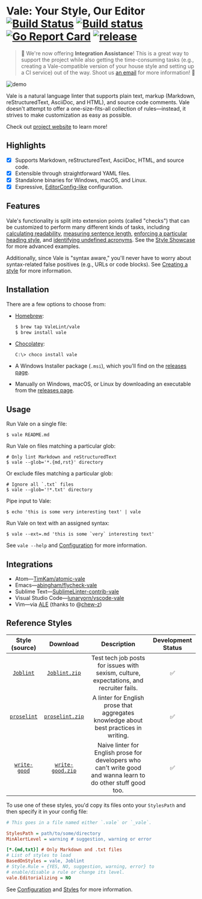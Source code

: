 # Vale: Your Style, Our Editor [![Build Status](https://travis-ci.org/errata-ai/vale.svg?branch=master)](https://travis-ci.org/errata-ai/vale) [![Build status](https://ci.appveyor.com/api/projects/status/snk0oo6ih1nwuf6r/branch/master?svg=true)](https://ci.appveyor.com/project/jdkato/vale/branch/master) [![Go Report Card](https://goreportcard.com/badge/github.com/ValeLint/vale)](https://goreportcard.com/report/github.com/ValeLint/vale) [![release](https://img.shields.io/github/release/valelint/vale.svg)](https://github.com/ValeLint/vale/releases/latest)

> :star2: We're now offering **Integration Assistance**! This is a great way to support the project while also getting the time-consuming tasks (e.g., creating a Vale-compatible version of your house style and setting up a CI service) out of the way. Shoot us <a href="mailto:joseph@jdkato.io" target="_top">an email</a> for more information! :star2:

![demo](https://cloud.githubusercontent.com/assets/8785025/22951386/df064226-f2bd-11e6-84e3-4cedfc098528.png)

Vale is a natural language linter that supports plain text, markup (Markdown, reStructuredText, AsciiDoc, and HTML), and source code comments. Vale doesn't attempt to offer a one-size-fits-all collection of rules&mdash;instead, it strives to make customization as easy as possible.

Check out [project website](https://valelint.github.io/docs/) to learn more!

## Highlights

- [X] Supports Markdown, reStructuredText, AsciiDoc, HTML, and source code.
- [X] Extensible through straightforward YAML files.
- [X] Standalone binaries for Windows, macOS, and Linux.
- [X] Expressive, [EditorConfig-like](http://editorconfig.org/) configuration.

## Features

Vale's functionality is split into extension points (called "checks") that can be customized to perform many different kinds of tasks, including [calculating readability](https://github.com/ValeLint/vale/blob/master/styles/demo/Reading.yml), [measuring sentence length](https://github.com/ValeLint/vale/blob/master/styles/jQuery/SentenceLength.yml), [enforcing a particular heading style](https://github.com/ValeLint/vale/blob/master/styles/18F/Titles.yml), and [identifying undefined acronyms](https://github.com/ValeLint/vale/blob/master/styles/TheEconomist/UnexpandedAcronyms.yml). See the [Style Showcase](https://valelint.github.io/docs/showcase/) for more advanced examples.

Additionally, since Vale is "syntax aware," you'll never have to worry about syntax-related false positives (e.g., URLs or code blocks). See [Creating a style](https://valelint.github.io/docs/styles/#creating-a-style) for more information.

## Installation

There are a few options to choose from:

- [Homebrew](http://brew.sh):

    ```bash
    $ brew tap ValeLint/vale
    $ brew install vale
    ```
- [Chocolatey](https://chocolatey.org/packages/vale/):

     ```shell
     C:\> choco install vale
     ```

- A Windows Installer package (`.msi`), which you'll find on the [releases page](https://github.com/valelint/vale/releases).
- Manually on Windows, macOS, or Linux by downloading an executable from the [releases page](https://github.com/valelint/vale/releases).

## Usage

Run Vale on a single file:

```shell
$ vale README.md
```

Run Vale on files matching a particular glob:

```shell
# Only lint Markdown and reStructuredText
$ vale --glob='*.{md,rst}' directory
```

Or exclude files matching a particular glob:

```shell
# Ignore all `.txt` files
$ vale --glob='!*.txt' directory
```

Pipe input to Vale:

```shell
$ echo 'this is some very interesting text' | vale
```

Run Vale on text with an assigned syntax:

```shell
$ vale --ext=.md 'this is some `very` interesting text'
```

See `vale --help` and [Configuration](https://valelint.github.io/docs/config/) for more information.

## Integrations

- Atom&mdash;[TimKam/atomic-vale](https://github.com/TimKam/atomic-vale)
- Emacs&mdash;[abingham/flycheck-vale](https://github.com/abingham/flycheck-vale)
- Sublime Text&mdash;[SublimeLinter-contrib-vale](https://packagecontrol.io/packages/SublimeLinter-contrib-vale)
- Visual Studio Code&mdash;[lunaryorn/vscode-vale](https://marketplace.visualstudio.com/items?itemName=lunaryorn.vale)
- Vim&mdash;via [ALE](https://github.com/w0rp/ale) (thanks to @[chew-z](https://github.com/chew-z))

## Reference Styles

|           Style (source)           |               Download                |                                                      Description                                                      | Development Status |
|:----------------------------------:|:-------------------------------------:|:---------------------------------------------------------------------------------------------------------------------:|:------------------:|
|      [`Joblint`][Joblint-src]      |      [`Joblint.zip`][Joblint-dl]      |                Test tech job posts for issues with sexism, culture, expectations, and recruiter fails.                | :white_check_mark: |
|    [`proselint`][proselint-src]    |    [`proselint.zip`][proselint-dl]    |                 A linter for English prose that aggregates knowledge about best practices in writing.                 | :white_check_mark: |
|   [`write-good`][write-good-src]   |   [`write-good.zip`][write-good-dl]   |    Naive linter for English prose for developers who can't write good and wanna learn to do other stuff good too.     | :white_check_mark: |

To use one of these styles, you'd copy its files onto your `StylesPath` and then specify it in your config file:

```ini
# This goes in a file named either `.vale` or `_vale`.

StylesPath = path/to/some/directory
MinAlertLevel = warning # suggestion, warning or error

[*.{md,txt}] # Only Markdown and .txt files
# List of styles to load
BasedOnStyles = vale, Joblint
# Style.Rule = {YES, NO, suggestion, warning, error} to
# enable/disable a rule or change its level.
vale.Editorializing = NO
```

See [Configuration](https://valelint.github.io/docs/config/) and [Styles](https://valelint.github.io/docs/styles/) for more information.

<!-- styles -->

[write-good-src]: https://github.com/btford/write-good
[write-good-dl]: https://github.com/ValeLint/docs/raw/master/styles/write-good.zip

[Joblint-src]: https://github.com/rowanmanning/joblint
[Joblint-dl]: https://github.com/ValeLint/docs/raw/master/styles/Joblint.zip


[proselint-src]: https://github.com/amperser/proselint
[proselint-dl]: https://github.com/ValeLint/docs/raw/master/styles/proselint.zip
